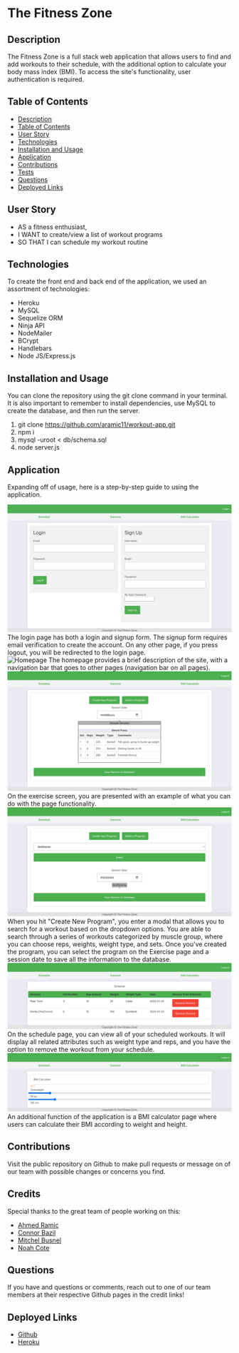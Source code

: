 # The Fitness Zone

  ## Description
  The Fitness Zone is a full stack web application that allows users to find and add workouts to their schedule, with the additional option to calculate your body mass index (BMI). To access the site's functionality, user authentication is required. 

  ## Table of Contents
  * [Description](#description)
  * [Table of Contents](#table-of-contents)
  * [User Story](#user-story)
  * [Technologies](#technologies)
  * [Installation and Usage](#installation-and-usage)
  * [Application](#application)
  * [Contributions](#contributions)
  * [Tests](#tests)
  * [Questions](#questions)
  * [Deployed Links](#deployed-links)

  ## User Story
  * AS a fitness enthusiast, 
  * I WANT to create/view a list of workout programs
  * SO THAT I can schedule my workout routine
  
  ## Technologies
  To create the front end and back end of the application, we used an assortment of technologies:
  * Heroku
  * MySQL
  * Sequelize ORM
  * Ninja API
  * NodeMailer
  * BCrypt
  * Handlebars
  * Node JS/Express.js
  
  ## Installation and Usage
  You can clone the repository using the git clone command in your terminal. It is also important to remember to install dependencies, use MySQL to create the database, and then run the server. 
  1. git clone https://github.com/aramic11/workout-app.git
  2. npm i
  3. mysql -uroot < db/schema.sql
  4. node server.js

  ## Application

  Expanding off of usage, here is a step-by-step guide to using the application. 

  ![Login](/public/images/mighty-inlet-17491.herokuapp.com_login.png)
  The login page has both a login and signup form. The signup form requires email verification to create the account. On any other page, if you press logout, you will be redirected to the login page. <br>
  ![Homepage](/public/images/mighty-inlet-17491.herokuapp.com_.png)
  The homepage provides a brief description of the site, with a navigation bar that goes to other pages (navigation bar on all pages).<br>
  ![Exercise](/public/images/mighty-inlet-17491.herokuapp.com_exercise.png)
  On the exercise screen, you are presented with an example of what you can do with the page functionality. <br>
  ![ExerciseSelection](/public/images/mighty-inlet-17491.herokuapp.com_exercise%20(1).png)
  When you hit "Create New Program", you enter a modal that allows you to search for a workout based on the dropdown options. You are able to search through a series of workouts categorized by muscle group, where you can choose reps, weights, weight type, and sets. Once you've created the program, you can select the program on the Exercise page and a session date to save all the information to the database. <br>
  ![Schedule](/public/images/mighty-inlet-17491.herokuapp.com_calendar.png)
  On the schedule page, you can view all of your scheduled workouts. It will display all related attributes such as weight type and reps, and you have the option to remove the workout from your schedule. <br>
  ![BMI](/public/images/mighty-inlet-17491.herokuapp.com_calculator.png)
  An additional function of the application is a BMI calculator page where users can calculate their BMI according to weight and height. <br>

  ## Contributions

  Visit the public repository on Github to make pull requests or message on of our team with possible changes or concerns you find. 

  ## Credits

  Special thanks to the great team of people working on this:
  * [Ahmed Ramic](https://github.com/aramic11)
  * [Connor Bazil](https://github.com/cbazil114)
  * [Mitchel Busnel](https://github.com/average-android)
  * [Noah Cote](https://github.com/NoahCote10)
  
  ## Questions

  If you have and questions or comments, reach out to one of our team members at their respective Github pages in the credit links!

  ## Deployed Links
  * [Github](https://github.com/aramic11/workout-app)
  * [Heroku](https://mighty-inlet-17491.herokuapp.com)
 
